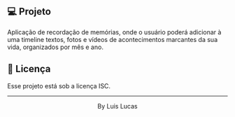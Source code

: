 

## 💻 Projeto

Aplicação de recordação de memórias, onde o usuário poderá adicionar à uma timeline textos, fotos e vídeos de acontecimentos marcantes da sua vida, organizados por mês e ano.

## 📝 Licença

Esse projeto está sob a licença ISC.

---

<p align="center">
  By Luis Lucas
</p>

<!--START_SECTION:footer-->

<br />
<br />

<!--END_SECTION:footer-->
